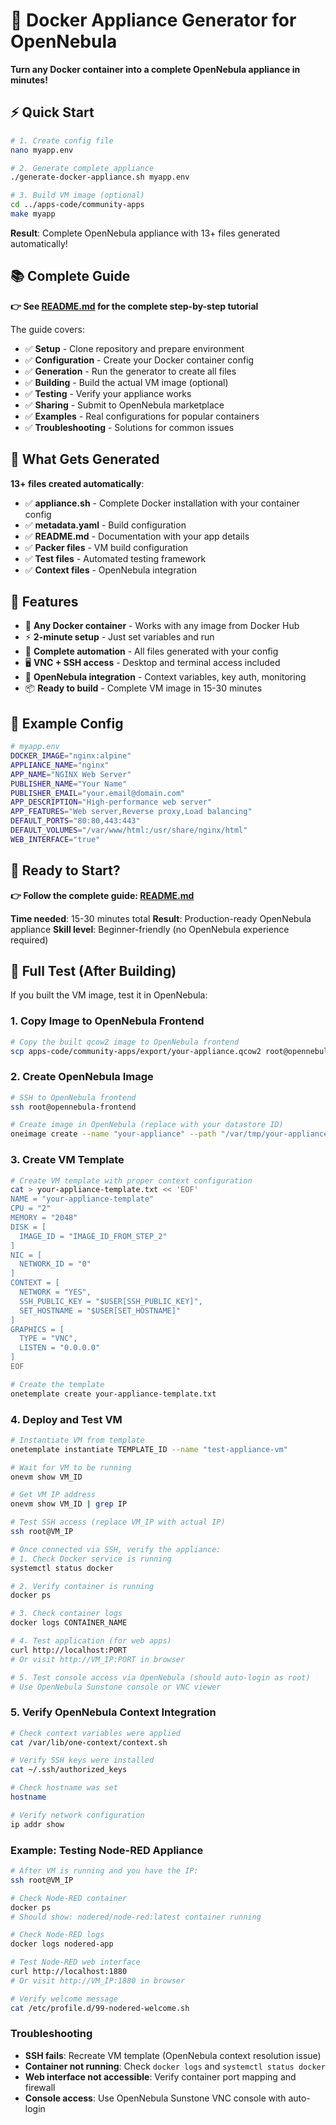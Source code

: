 # 🚀 Docker Appliance Generator for OpenNebula

**Turn any Docker container into a complete OpenNebula appliance in minutes!**

## ⚡ Quick Start

```bash
# 1. Create config file
nano myapp.env

# 2. Generate complete appliance
./generate-docker-appliance.sh myapp.env

# 3. Build VM image (optional)
cd ../apps-code/community-apps
make myapp
```

**Result**: Complete OpenNebula appliance with 13+ files generated automatically!

## 📚 Complete Guide

**👉 See [README.md](README.md) for the complete step-by-step tutorial**

The guide covers:
- ✅ **Setup** - Clone repository and prepare environment
- ✅ **Configuration** - Create your Docker container config
- ✅ **Generation** - Run the generator to create all files
- ✅ **Building** - Build the actual VM image (optional)
- ✅ **Testing** - Verify your appliance works
- ✅ **Sharing** - Submit to OpenNebula marketplace
- ✅ **Examples** - Real configurations for popular containers
- ✅ **Troubleshooting** - Solutions for common issues

## 🎯 What Gets Generated

**13+ files created automatically**:
- ✅ **appliance.sh** - Complete Docker installation with your container config
- ✅ **metadata.yaml** - Build configuration
- ✅ **README.md** - Documentation with your app details
- ✅ **Packer files** - VM build configuration
- ✅ **Test files** - Automated testing framework
- ✅ **Context files** - OpenNebula integration

## 🌟 Features

- 🐳 **Any Docker container** - Works with any image from Docker Hub
- ⚡ **2-minute setup** - Just set variables and run
- 🤖 **Complete automation** - All files generated with your config
- 🖥️ **VNC + SSH access** - Desktop and terminal access included
- 🔧 **OpenNebula integration** - Context variables, key auth, monitoring
- 📦 **Ready to build** - Complete VM image in 15-30 minutes

## 📝 Example Config

```bash
# myapp.env
DOCKER_IMAGE="nginx:alpine"
APPLIANCE_NAME="nginx"
APP_NAME="NGINX Web Server"
PUBLISHER_NAME="Your Name"
PUBLISHER_EMAIL="your.email@domain.com"
APP_DESCRIPTION="High-performance web server"
APP_FEATURES="Web server,Reverse proxy,Load balancing"
DEFAULT_PORTS="80:80,443:443"
DEFAULT_VOLUMES="/var/www/html:/usr/share/nginx/html"
WEB_INTERFACE="true"
```

## 🚀 Ready to Start?

**👉 Follow the complete guide: [README.md](README.md)**

**Time needed**: 15-30 minutes total
**Result**: Production-ready OpenNebula appliance
**Skill level**: Beginner-friendly (no OpenNebula experience required)

## 🧪 Full Test (After Building)
If you built the VM image, test it in OpenNebula:

### 1. Copy Image to OpenNebula Frontend
```bash
# Copy the built qcow2 image to OpenNebula frontend
scp apps-code/community-apps/export/your-appliance.qcow2 root@opennebula-frontend:/var/tmp/
```

### 2. Create OpenNebula Image
```bash
# SSH to OpenNebula frontend
ssh root@opennebula-frontend

# Create image in OpenNebula (replace with your datastore ID)
oneimage create --name "your-appliance" --path "/var/tmp/your-appliance.qcow2" --driver qcow2 --datastore 1
```

### 3. Create VM Template
```bash
# Create VM template with proper context configuration
cat > your-appliance-template.txt << 'EOF'
NAME = "your-appliance-template"
CPU = "2"
MEMORY = "2048"
DISK = [
  IMAGE_ID = "IMAGE_ID_FROM_STEP_2"
]
NIC = [
  NETWORK_ID = "0"
]
CONTEXT = [
  NETWORK = "YES",
  SSH_PUBLIC_KEY = "$USER[SSH_PUBLIC_KEY]",
  SET_HOSTNAME = "$USER[SET_HOSTNAME]"
]
GRAPHICS = [
  TYPE = "VNC",
  LISTEN = "0.0.0.0"
]
EOF

# Create the template
onetemplate create your-appliance-template.txt
```

### 4. Deploy and Test VM
```bash
# Instantiate VM from template
onetemplate instantiate TEMPLATE_ID --name "test-appliance-vm"

# Wait for VM to be running
onevm show VM_ID

# Get VM IP address
onevm show VM_ID | grep IP

# Test SSH access (replace VM_IP with actual IP)
ssh root@VM_IP

# Once connected via SSH, verify the appliance:
# 1. Check Docker service is running
systemctl status docker

# 2. Verify container is running
docker ps

# 3. Check container logs
docker logs CONTAINER_NAME

# 4. Test application (for web apps)
curl http://localhost:PORT
# Or visit http://VM_IP:PORT in browser

# 5. Test console access via OpenNebula (should auto-login as root)
# Use OpenNebula Sunstone console or VNC viewer
```

### 5. Verify OpenNebula Context Integration
```bash
# Check context variables were applied
cat /var/lib/one-context/context.sh

# Verify SSH keys were installed
cat ~/.ssh/authorized_keys

# Check hostname was set
hostname

# Verify network configuration
ip addr show
```

### Example: Testing Node-RED Appliance
```bash
# After VM is running and you have the IP:
ssh root@VM_IP

# Check Node-RED container
docker ps
# Should show: nodered/node-red:latest container running

# Check Node-RED logs
docker logs nodered-app

# Test Node-RED web interface
curl http://localhost:1880
# Or visit http://VM_IP:1880 in browser

# Verify welcome message
cat /etc/profile.d/99-nodered-welcome.sh
```

### Troubleshooting
- **SSH fails**: Recreate VM template (OpenNebula context resolution issue)
- **Container not running**: Check `docker logs` and `systemctl status docker`
- **Web interface not accessible**: Verify container port mapping and firewall
- **Console access**: Use OpenNebula Sunstone VNC console with auto-login
